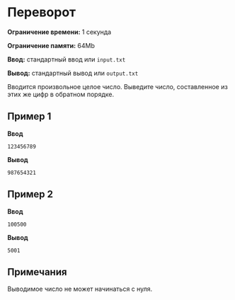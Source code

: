 # Переворот

**Ограничение времени:** 1 секунда

**Ограничение памяти:** 64Mb

**Ввод:** стандартный ввод или `input.txt`

**Вывод:** стандартный вывод или `output.txt`

Вводится произвольное целое число. Выведите число, составленное из этих же цифр в обратном порядке.

## Пример 1

**Ввод**
```
123456789
```

**Вывод**
```
987654321
```

## Пример 2

**Ввод**
```
100500
```

**Вывод**
```
5001
```

## Примечания

Выводимое число не может начинаться с нуля.